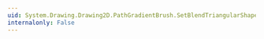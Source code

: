 ```yaml
---
uid: System.Drawing.Drawing2D.PathGradientBrush.SetBlendTriangularShape(System.Single,System.Single)
internalonly: False
---
```

